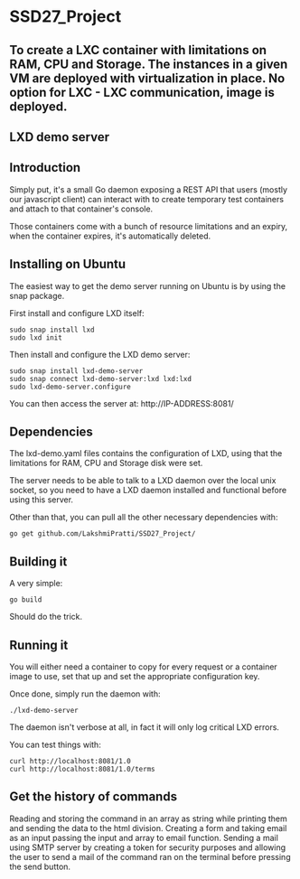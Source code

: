 # SSD27_Project

## To create a LXC container with limitations on RAM, CPU and Storage. The instances in a given VM are deployed with virtualization in place. No option for LXC - LXC communication, image is deployed. 

## LXD demo server

## Introduction

Simply put, it's a small Go daemon exposing a REST API that users
(mostly our javascript client) can interact with to create temporary
test containers and attach to that container's console.

Those containers come with a bunch of resource limitations and an
expiry, when the container expires, it's automatically deleted.

## Installing on Ubuntu
The easiest way to get the demo server running on Ubuntu is by using the snap package.

First install and configure LXD itself:

```
sudo snap install lxd
sudo lxd init
```

Then install and configure the LXD demo server:

```
sudo snap install lxd-demo-server
sudo snap connect lxd-demo-server:lxd lxd:lxd
sudo lxd-demo-server.configure
```

You can then access the server at: http://IP-ADDRESS:8081/

## Dependencies
The lxd-demo.yaml files contains the configuration of LXD, using that the 
limitations for RAM, CPU and Storage disk were set.

The server needs to be able to talk to a LXD daemon over the local unix
socket, so you need to have a LXD daemon installed and functional before
using this server.

Other than that, you can pull all the other necessary dependencies with:

    go get github.com/LakshmiPratti/SSD27_Project/

## Building it

A very simple:

    go build

Should do the trick.

## Running it

You will either need a container to copy for every request or a
container image to use, set that up and set the appropriate
configuration key.

Once done, simply run the daemon with:

    ./lxd-demo-server

The daemon isn't verbose at all, in fact it will only log critical LXD errors.

You can test things with:

    curl http://localhost:8081/1.0
    curl http://localhost:8081/1.0/terms
    
## Get the history of commands

Reading and storing the command in an array as string while printing them and sending the data to the html division.
Creating a form and taking email as an input passing the input and array to email function.
Sending a mail using SMTP server by creating a token for security purposes and allowing the user to send a mail of the command ran on the terminal before pressing the send button.
